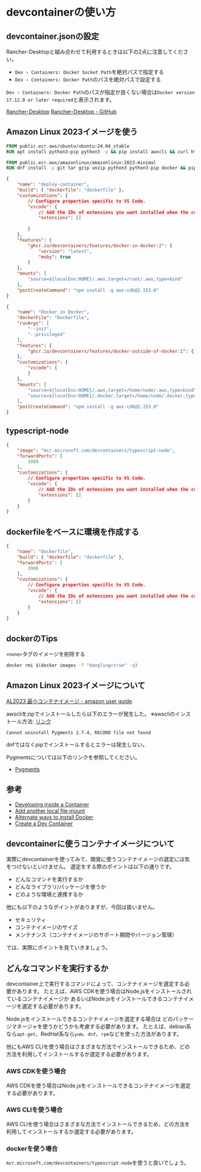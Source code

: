 # devcontainerの使い方

## devcontainer.jsonの設定

Rancher-Desktopと組み合わせて利用するときは以下の2点に注意してください。

- `Dev › Containers: Docker Socket Path`を絶対パスで指定する
- `Dev › Containers: Docker Path`のパスを絶対パスで設定する

`Dev › Containers: Docker Path`のパスが指定が良くない場合は`Docker version 17.12.0 or later required`と表示されます。

[Rancher-Desktop](https://rancherdesktop.io/)
[Rancher-Desktop - GitHub](https://github.com/rancher-sandbox/rancher-desktop)

## Amazon Linux 2023イメージを使う

```dockerfile
FROM public.ecr.aws/ubuntu/ubuntu:24.04_stable
RUN apt install python3-pip python3 -y && pip install awscli && curl https://get.volta.sh | bash && RUN /root/.volta/bin/volta install node@18
```

```dockerfile
FROM public.ecr.aws/amazonlinux/amazonlinux:2023-minimal
RUN dnf install -y git tar gzip unzip python3 python3-pip docker && pip install awscli pip==21.3.1 && pip install --force-reinstall build twine && curl https://get.volta.sh | bash && /root/.volta/bin/volta install node@18
```

```json
{
    "name": "deploy-container",
    "build": { "dockerfile": "dockerfile" },
    "customizations": {
        // Configure properties specific to VS Code.
        "vscode": {
            // Add the IDs of extensions you want installed when the container is created.
            "extensions": []
            
        }
    },
    "features": {
        "ghcr.io/devcontainers/features/docker-in-docker:2": {
            "version": "latest",
            "moby": true
        }
    },
    "mounts": [
        "source=${localEnv:HOME}/.aws,target=/root/.aws,type=bind"
    ],
    "postCreateCommand": "npm install -g aws-cdk@2.153.0"
}
```

```json
{
    "name": "Docker in Docker",
    "dockerFile": "Dockerfile",
    "runArgs": [
        "--init",
        "--privileged"
    ],
    "features": {
        "ghcr.io/devcontainers/features/docker-outside-of-docker:1": {}
    },
    "customizations": {
        "vscode": {
        }
    },
    "mounts": [
        "source=${localEnv:HOME}/.aws,target=/home/node/.aws,type=bind",
        "source=${localEnv:HOME}/.docker,target=/home/node/.docker,type=bind"
    ],
    "postCreateCommand": "npm install -g aws-cdk@2.153.0"
}
```

## typescript-node

```json
{
    "image": "mcr.microsoft.com/devcontainers/typescript-node",
    "forwardPorts": [
        3000
    ],
    "customizations": {
        // Configure properties specific to VS Code.
        "vscode": {
            // Add the IDs of extensions you want installed when the container is created.
            "extensions": []
        }
    }
}
```

## dockerfileをベースに環境を作成する

```json
{
    "name": "Dockerfile",
    "build": { "dockerfile": "dockerfile" },
    "forwardPorts": [
        3000
    ],
    "customizations": {
        // Configure properties specific to VS Code.
        "vscode": {
            // Add the IDs of extensions you want installed when the container is created.
            "extensions": []
        }
    }
}
```

## dockerのTips

`<none>`タグのイメージを削除する

```bash
docker rmi $(docker images -f "dangling=true" -q)
```

## Amazon Linux 2023イメージについて

[AL2023 最小コンテナイメージ - amazon user guide](https://docs.aws.amazon.com/ja_jp/linux/al2023/ug/minimal-container.html)

awscliをzipでインストールしたら以下のエラーが発生した。
※awscliのインストール方法: [リンク](https://docs.aws.amazon.com/cli/latest/userguide/getting-started-install.html)

```text
Cannot uninstall Pygments 2.7.4, RECORD file not found
```

dnfではなくpipでインストールするとエラーは発生しない。

Pygmentsについては以下のリンクを参照してください。

- [Pygments](https://pygments.org/)

## 参考

- [Developing inside a Container](https://code.visualstudio.com/docs/devcontainers/containers#_create-a-devcontainerjson-file)
- [Add another local file mount](https://code.visualstudio.com/remote/advancedcontainers/add-local-file-mount)
- [Alternate ways to install Docker](https://code.visualstudio.com/remote/advancedcontainers/docker-options)
- [Create a Dev Container](https://code.visualstudio.com/docs/devcontainers/create-dev-container)

## devcontainerに使うコンテナイメージについて

実際にdevcontainerを使ってみて、開発に使うコンテナイメージの選定には気をつけないといけません。
選定をする際のポイントは以下の通りです。

- どんなコマンドを実行するか
- どんなライブラリ/パッケージを使うか
- どのような環境と連携するか

他にも以下のようなポイントがありますが、今回は扱いません。

- セキュリティ
- コンテナイメージのサイズ
- メンテナンス（コンテナイメージのサポート期間やバージョン管理）

では、実際にポイントを見ていきましょう。

## どんなコマンドを実行するか

devcontainer上で実行するコマンドによって、コンテナイメージを選定する必要があります。
たとえば、AWS CDKを使う場合はNode.jsをインストールされているコンテナイメージか
あるいはNode.jsをインストールできるコンテナイメージを選定する必要があります。

Node.jsをインストールできるコンテナイメージを選定する場合は
どのパッケージマネージャを使うかどうかも考慮する必要があります。
たとえば、debian系なら`apt-get`、RedHat系なら`yum`、`dnf`、`rpm`などを使った方法があります。

他にもAWS CLIを使う場合はさまざまな方法でインストールできるため、どの方法を利用してインストールするか選定する必要があります。

### AWS CDKを使う場合

AWS CDKを使う場合はNode.jsをインストールできるコンテナイメージを選定する必要があります。

### AWS CLIを使う場合

AWS CLIを使う場合はさまざまな方法でインストールできるため、どの方法を利用してインストールするか選定する必要があります。

### dockerを使う場合

`mcr.microsoft.com/devcontainers/typescript-node`を使うと良いでしょう。
